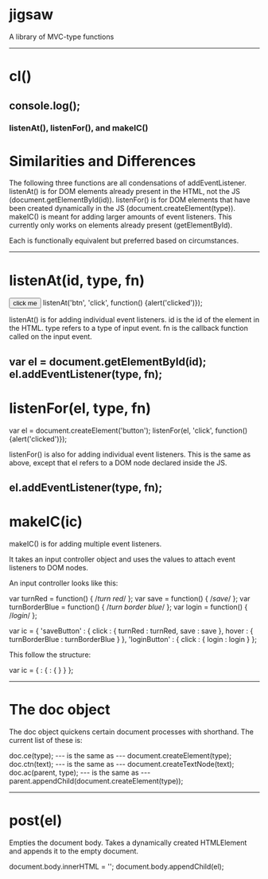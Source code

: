 # jigsaw
A library of MVC-type functions

----
# cl()

console.log();
----

<h3>listenAt(), listenFor(), and makeIC()</h3>

# Similarities and Differences

The following three functions are all condensations of addEventListener.
listenAt() is for DOM elements already present in the HTML, not the JS (document.getElementById(id)).
listenFor() is for DOM elements that have been created dynamically in the JS (document.createElement(type)).
makeIC() is meant for adding larger amounts of event listeners. This currently only works on elements already present (getElementById).

Each is functionally equivalent but preferred based on circumstances.

----
# listenAt(id, type, fn) 

<button id="btn">click me</button>
listenAt('btn', 'click', function() {alert('clicked')});

listenAt() is for adding individual event listeners.
id is the id of the element in the HTML.
type refers to a type of input event.
fn is the callback function called on the input event.

var el = document.getElementById(id);
el.addEventListener(type, fn);
----
# listenFor(el, type, fn)

var el = document.createElement('button');
listenFor(el, 'click', function() {alert('clicked')});

listenFor() is also for adding individual event listeners. This is the same as above, except that el refers to a DOM node declared inside the JS.

el.addEventListener(type, fn);
----
# makeIC(ic)

makeIC() is for adding multiple event listeners.

It takes an input controller object and uses the values to attach event listeners to DOM nodes.

An input controller looks like this:

var turnRed = function() { /*turn red*/ };
var save = function() { /*save*/ };
var turnBorderBlue = function() { /*turn border blue*/ };
var login = function() { /*login*/ };

var ic = {
  'saveButton' : {
    click : {
      turnRed : turnRed,
      save : save
    },
    hover : {
      turnBorderBlue : turnBorderBlue
    }
  },
  'loginButton' : {
    click : {
      login : login
    }
};

This follow the structure:

var ic = {
  <id of element to which will the listener will be added> : {
    <event type> : {
      <function to run on event>
    }
  }
};

----

# The doc object

The doc object quickens certain document processes with shorthand. The current list of these is:

doc.ce(type); --- is the same as --- document.createElement(type);
doc.ctn(text); --- is the same as --- document.createTextNode(text);
doc.ac(parent, type); --- is the same as --- parent.appendChild(document.createElement(type));

----

# post(el)

Empties the document body. Takes a dynamically created HTMLElement and appends it to the empty document.

document.body.innerHTML = '';
document.body.appendChild(el);
